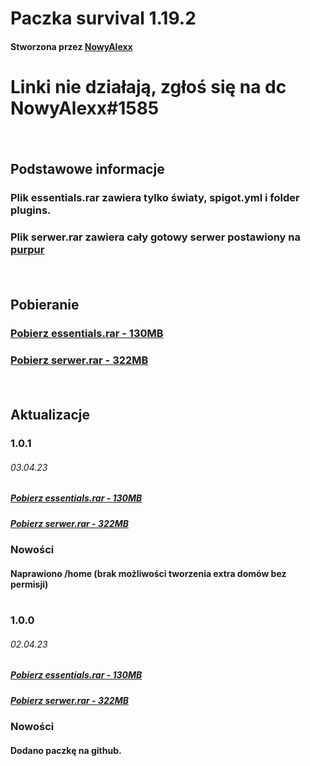 <h1>Paczka survival 1.19.2</h1>
<h4>Stworzona przez <a href="https://github.com/NowyAlexx">NowyAlexx</a></h2>
<h1>Linki nie działają, zgłoś się na dc NowyAlexx#1585</h1>
<p>‎‎‎‎‎‎‎‎ㅤ</p>
<h2>Podstawowe informacje</h2>
<h3>Plik essentials.rar zawiera tylko światy, spigot.yml i folder plugins.</h3>
<h3>Plik serwer.rar zawiera cały gotowy serwer postawiony na <a href="https://purpurmc.org">purpur</a></h3>
<p>‎‎‎‎‎‎‎‎ㅤ</p>
<h2>Pobieranie</h2>
<h3><a href="https://www.mediafire.com/file/q4nr6js19eivhbg/survival-1.19.2-essentials-1.0.1.rar/file">Pobierz essentials.rar - 130MB</a></h3>
<h3><a href="https://www.mediafire.com/file/agefxppytgxrtu7/survival-1.19.2-serwer-1.0.1.rar/file">Pobierz serwer.rar - 322MB</a></h3>
<p>‎‎‎‎‎‎‎‎ㅤ</p>
<h2>Aktualizacje</h2>
<h3>1.0.1</h3>
<h6>03.04.23</h2>
<h5><a href="https://www.mediafire.com/file/q4nr6js19eivhbg/survival-1.19.2-essentials-1.0.1.rar/file">Pobierz essentials.rar - 130MB</a></h5>
<h5><a href="https://www.mediafire.com/file/agefxppytgxrtu7/survival-1.19.2-serwer-1.0.1.rar/file">Pobierz serwer.rar - 322MB</a></h5>
<h3>Nowości</h3>
<h4>Naprawiono /home (brak możliwości tworzenia extra domów bez permisji)</h4>
<h1></h1>
<h3>1.0.0</h3>
<h6>02.04.23</h2>
<h5><a href="https://download1586.mediafire.com/njufgzw3ijdgPsfRXWNdDL8--5aLSKVuMswnFG0Xtz8CiUkNPzaw8gT00XeQKOGdQ6XAx2vueaH-JXR0u-8JB5Tn8A/151274ckqk8mdvd/survival-1.19.2-essentials-1.0.0.rar">Pobierz essentials.rar - 130MB</a></h5>
<h5><a href="https://download1588.mediafire.com/7yjtvr9gyuvg-PYu8mzGXvwP30lCSungLSPgs3793SVW97gWN057vxVIHIB9RvHofe5rsylBjf6Wuey4rC5FjHDWiQ/wuv19kcmly0sq8c/survival-1.19.2-serwer-1.0.0.rar">Pobierz serwer.rar - 322MB</a></h5>
<h3>Nowości</h3>
<h4>Dodano paczkę na github.</h4>
<h1></h1>
